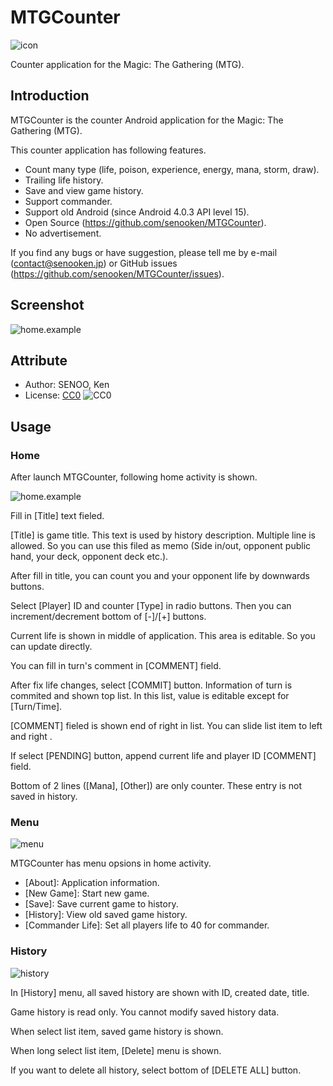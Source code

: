# MTGCounter
![icon](image/icon/icon-256x256.png)

Counter application for the Magic: The Gathering (MTG).

## Introduction
MTGCounter is the counter Android application for the Magic: The Gathering (MTG).

This counter application has following features.

- Count many type (life, poison, experience, energy, mana, storm, draw).
- Trailing life history.
- Save and view game history.
- Support commander.
- Support old Android (since Android 4.0.3 API level 15).
- Open Source (https://github.com/senooken/MTGCounter).
- No advertisement.

If you find any bugs or have suggestion, please tell me by e-mail (contact@senooken.jp) or GitHub issues (https://github.com/senooken/MTGCounter/issues).

## Screenshot
![home.example](image/v1.0.0/home.example.png)

## Attribute
- Author: SENOO, Ken
- License: [CC0](https://creativecommons.org/publicdomain/zero/1.0/deed.en) ![CC0](https://mirrors.creativecommons.org/presskit/buttons/88x31/svg/cc-zero.svg)

## Usage

### Home
After launch MTGCounter, following home activity is shown.

![home.example](image/v1.0.0/home.example.png)

Fill in [Title] text fieled.

[Title] is game title. This text is used by history description. Multiple line is allowed. So you can use this filed as memo (Side in/out, opponent public hand, your deck, opponent deck etc.).

After fill in title, you can count you and your opponent life by downwards buttons.

Select [Player] ID and counter [Type] in radio buttons. Then you can increment/decrement bottom of [-]/[+] buttons.

Current life is shown in middle of application. This area is editable. So you can update directly.

You can fill in turn's comment in [COMMENT] field.

After fix life changes, select [COMMIT] button. Information of turn is commited and shown top list. In this list, value is editable except for [Turn/Time].

[COMMENT] fieled is shown end of right in list. You can slide list item to left and right .

If select [PENDING] button, append current life and player ID [COMMENT] field.

Bottom of 2 lines ([Mana], [Other]) are only counter. These entry is not saved in history.

### Menu
![menu](image/v1.0.0/menu.png)

MTGCounter has menu opsions in home activity.

- [About]: Application information.
- [New Game]: Start new game.
- [Save]: Save current game to history.
- [History]: View old saved game history.
- [Commander Life]: Set all players life to 40 for commander.

### History
![history](image/v1.0.0/history.png)

In [History] menu, all saved history are shown with ID, created date, title.

Game history is read only. You cannot modify saved history data.

When select list item, saved game history is shown.

When long select list item, [Delete] menu is shown.

If you want to delete all history, select bottom of [DELETE ALL] button.

